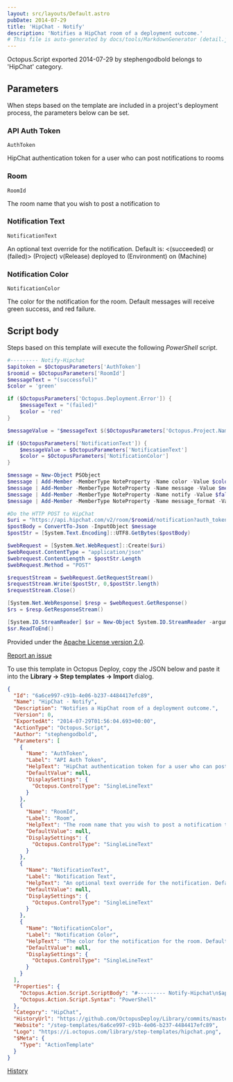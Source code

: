 ```yaml
---
layout: src/layouts/Default.astro
pubDate: 2014-07-29
title: 'HipChat - Notify'
description: 'Notifies a HipChat room of a deployment outcome.'
# This file is auto-generated by docs/tools/MarkdownGenerator (detail.js)
---
```


Octopus.Script exported 2014-07-29 by stephengodbold belongs to 'HipChat' category.

## Parameters

When steps based on the template are included in a project's deployment process, the parameters below can be set.


<div class="param">

### API Auth Token

`AuthToken`

HipChat authentication token for a user who can post notifications to rooms

</div>
        
<div class="param">

### Room

`RoomId`

The room name that you wish to post a notification to

</div>
        
<div class="param">

### Notification Text

`NotificationText`

An optional text override for the notification. Default is: <(succeeded) or (failed)> (Project) v(Release) deployed to (Environment) on (Machine)

</div>
        
<div class="param">

### Notification Color

`NotificationColor`

The color for the notification for the room. Default messages will receive green success, and red failure.

</div>
        

## Script body

Steps based on this template will execute the following *PowerShell* script.

```PowerShell
#--------- Notify-Hipchat
$apitoken = $OctopusParameters['AuthToken']
$roomid = $OctopusParameters['RoomId']
$messageText = "(successful)"
$color = 'green'

if ($OctopusParameters['Octopus.Deployment.Error']) {
    $messageText = "(failed)"
    $color = 'red'
}

$messageValue = "$messageText $($OctopusParameters['Octopus.Project.Name']) [v$($OctopusParameters['Octopus.Release.Number'])] deployed to $($OctopusParameters['Octopus.Environment.Name'])    on $($OctopusParameters['Octopus.Machine.Name'])"

if ($OctopusParameters['NotificationText']) {
    $messageValue = $OctopusParameters['NotificationText']
    $color = $OctopusParameters['NotificationColor']
}

$message = New-Object PSObject 
$message | Add-Member -MemberType NoteProperty -Name color -Value $color
$message | Add-Member -MemberType NoteProperty -Name message -Value $messageValue
$message | Add-Member -MemberType NoteProperty -Name notify -Value $false
$message | Add-Member -MemberType NoteProperty -Name message_format -Value text

#Do the HTTP POST to HipChat
$uri = "https://api.hipchat.com/v2/room/$roomid/notification?auth_token=$apitoken"
$postBody = ConvertTo-Json -InputObject $message
$postStr = [System.Text.Encoding]::UTF8.GetBytes($postBody)

$webRequest = [System.Net.WebRequest]::Create($uri)
$webRequest.ContentType = "application/json"
$webrequest.ContentLength = $postStr.Length
$webRequest.Method = "POST"

$requestStream = $webRequest.GetRequestStream()
$requestStream.Write($postStr, 0,$postStr.length)
$requestStream.Close()

[System.Net.WebResponse] $resp = $webRequest.GetResponse()
$rs = $resp.GetResponseStream()

[System.IO.StreamReader] $sr = New-Object System.IO.StreamReader -argumentList $rs
$sr.ReadToEnd()
```

Provided under the [Apache License version 2.0](https://github.com/OctopusDeploy/Library/blob/master/LICENSE.txt).

[Report an issue](https://github.com/OctopusDeploy/Library/issues/new?assignees=&labels=&projects=&template=bug-report.yml&title=Issue%20with%20HipChat%20-%20Notify&step-template=HipChat%20-%20Notify)

<div class="get-json">

To use this template in Octopus Deploy, copy the JSON below and paste it into the **Library → Step templates → Import** dialog.

```json
{
  "Id": "6a6ce997-c91b-4e06-b237-4484417efc89",
  "Name": "HipChat - Notify",
  "Description": "Notifies a HipChat room of a deployment outcome.",
  "Version": 0,
  "ExportedAt": "2014-07-29T01:56:04.693+00:00",
  "ActionType": "Octopus.Script",
  "Author": "stephengodbold",
  "Parameters": [
    {
      "Name": "AuthToken",
      "Label": "API Auth Token",
      "HelpText": "HipChat authentication token for a user who can post notifications to rooms",
      "DefaultValue": null,
      "DisplaySettings": {
        "Octopus.ControlType": "SingleLineText"
      }
    },
    {
      "Name": "RoomId",
      "Label": "Room",
      "HelpText": "The room name that you wish to post a notification to",
      "DefaultValue": null,
      "DisplaySettings": {
        "Octopus.ControlType": "SingleLineText"
      }
    },
    {
      "Name": "NotificationText",
      "Label": "Notification Text",
      "HelpText": "An optional text override for the notification. Default is: <(succeeded) or (failed)> (Project) v(Release) deployed to (Environment) on (Machine)",
      "DefaultValue": null,
      "DisplaySettings": {
        "Octopus.ControlType": "SingleLineText"
      }
    },
    {
      "Name": "NotificationColor",
      "Label": "Notification Color",
      "HelpText": "The color for the notification for the room. Default messages will receive green success, and red failure.",
      "DefaultValue": null,
      "DisplaySettings": {
        "Octopus.ControlType": "SingleLineText"
      }
    }
  ],
  "Properties": {
    "Octopus.Action.Script.ScriptBody": "#--------- Notify-Hipchat\n$apitoken = $OctopusParameters['AuthToken']\n$roomid = $OctopusParameters['RoomId']\n$messageText = \"(successful)\"\n$color = 'green'\n\nif ($OctopusParameters['Octopus.Deployment.Error']) {\n    $messageText = \"(failed)\"\n    $color = 'red'\n}\n\n$messageValue = \"$messageText $($OctopusParameters['Octopus.Project.Name']) [v$($OctopusParameters['Octopus.Release.Number'])] deployed to $($OctopusParameters['Octopus.Environment.Name'])    on $($OctopusParameters['Octopus.Machine.Name'])\"\n\nif ($OctopusParameters['NotificationText']) {\n    $messageValue = $OctopusParameters['NotificationText']\n    $color = $OctopusParameters['NotificationColor']\n}\n\n$message = New-Object PSObject \n$message | Add-Member -MemberType NoteProperty -Name color -Value $color\n$message | Add-Member -MemberType NoteProperty -Name message -Value $messageValue\n$message | Add-Member -MemberType NoteProperty -Name notify -Value $false\n$message | Add-Member -MemberType NoteProperty -Name message_format -Value text\n\n#Do the HTTP POST to HipChat\n$uri = \"https://api.hipchat.com/v2/room/$roomid/notification?auth_token=$apitoken\"\n$postBody = ConvertTo-Json -InputObject $message\n$postStr = [System.Text.Encoding]::UTF8.GetBytes($postBody)\n\n$webRequest = [System.Net.WebRequest]::Create($uri)\n$webRequest.ContentType = \"application/json\"\n$webrequest.ContentLength = $postStr.Length\n$webRequest.Method = \"POST\"\n\n$requestStream = $webRequest.GetRequestStream()\n$requestStream.Write($postStr, 0,$postStr.length)\n$requestStream.Close()\n\n[System.Net.WebResponse] $resp = $webRequest.GetResponse()\n$rs = $resp.GetResponseStream()\n\n[System.IO.StreamReader] $sr = New-Object System.IO.StreamReader -argumentList $rs\n$sr.ReadToEnd()",
    "Octopus.Action.Script.Syntax": "PowerShell"
  },
  "Category": "HipChat",
  "HistoryUrl": "https://github.com/OctopusDeploy/Library/commits/master/step-templates//opt/buildagent/work/75443764cd38076d/step-templates/hipchat-notify.json",
  "Website": "/step-templates/6a6ce997-c91b-4e06-b237-4484417efc89",
  "Logo": "https://i.octopus.com/library/step-templates/hipchat.png",
  "$Meta": {
    "Type": "ActionTemplate"
  }
}
```

[History](https://github.com/OctopusDeploy/Library/commits/master/step-templates/https://github.com/OctopusDeploy/Library/commits/master/step-templates//opt/buildagent/work/75443764cd38076d/step-templates/hipchat-notify.json)

</div>
